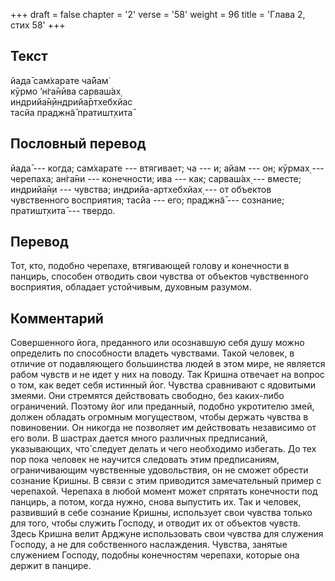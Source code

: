 +++
draft = false
chapter = '2'
verse = '58'
weight = 96
title = 'Глава 2, стих 58'
+++
## Текст

йада̄ сам̇харате ча̄йам̇  
кӯрмо ’н̇га̄нӣва сарваш́ах̣  
индрийа̄н̣ӣндрийа̄ртхебхйас  
тасйа праджн̃а̄ пратишт̣хита̄

## Пословный перевод

йада̄ --- когда; сам̇харате --- втягивает; ча --- и; айам --- он; кӯрмах̣
--- черепаха; ан̇га̄ни --- конечности; ива --- как; сарваш́ах̣ --- вместе;
индрийа̄н̣и --- чувства; индрийа-артхебхйах̣ --- от объектов чувственного
восприятия; тасйа --- его; праджн̃а̄ --- сознание; пратишт̣хита̄ --- твердо.

## Перевод

Тот, кто, подобно черепахе, втягивающей голову и конечности в панцирь,
способен отводить свои чувства от объектов чувственного восприятия,
обладает устойчивым, духовным разумом.

## Комментарий

Совершенного йога, преданного или осознавшую себя душу можно определить
по способности владеть чувствами. Такой человек, в отличие от
подавляющего большинства людей в этом мире, не является рабом чувств и
не идет у них на поводу. Так Кришна отвечает на вопрос о том, как ведет
себя истинный йог. Чувства сравнивают с ядовитыми змеями. Они стремятся
действовать свободно, без каких-либо ограничений. Поэтому йог или
преданный, подобно укротителю змей, должен обладать огромным
могуществом, чтобы держать чувства в повиновении. Он никогда не
позволяет им действовать независимо от его воли. В шастрах дается много
различных предписаний, указывающих, что́ следует делать и чего необходимо
избегать. До тех пор пока человек не научится следовать этим
предписаниям, ограничивающим чувственные удовольствия, он не сможет
обрести сознание Кришны. В связи с этим приводится замечательный пример
с черепахой. Черепаха в любой момент может спрятать конечности под
панцирь, а потом, когда нужно, снова выпустить их. Так и человек,
развивший в себе сознание Кришны, использует свои чувства только для
того, чтобы служить Господу, и отводит их от объектов чувств. Здесь
Кришна велит Арджуне использовать свои чувства для служения Господу, а
не для собственного наслаждения. Чувства, занятые служением Господу,
подобны конечностям черепахи, которые она держит в панцире.
